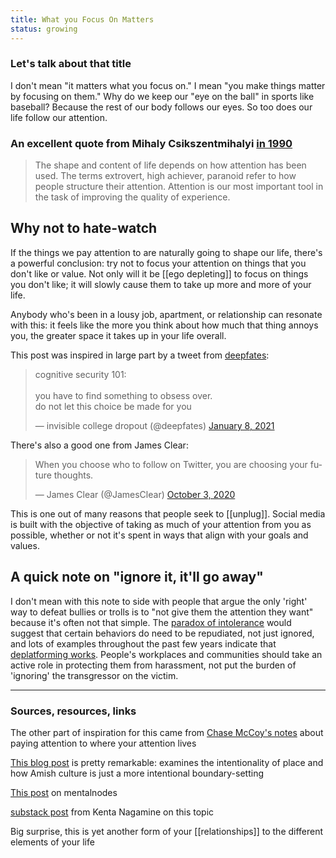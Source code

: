 ```yaml
---
title: What you Focus On Matters
status: growing
---
```

### Let's talk about that title

I don't mean "it matters what you focus on." I mean "you make things matter by focusing on them." Why do we keep our "eye on the ball" in sports like baseball? Because the rest of our body follows our eyes. So too does our life follow our attention.

### An excellent quote from Mihaly Csikszentmihalyi [in 1990](https://www.researchgate.net/publication/224927532_Flow_The_Psychology_of_Optimal_Experience)

> The shape and content of life depends on how attention has been used. The terms extrovert, high achiever, paranoid refer to how people structure their attention. Attention is our most important tool in the task of improving the quality of experience.

## Why not to hate-watch

If the things we pay attention to are naturally going to shape our life, there's a powerful conclusion: try not to focus your attention on things that you don't like or value. Not only will it be [[ego depleting]] to focus on things you don't like; it will slowly cause them to take up more and more of your life.

Anybody who's been in a lousy job, apartment, or relationship can resonate with this: it feels like the more you think about how much that thing annoys you, the greater space it takes up in your life overall.

This post was inspired in large part by a tweet from [deepfates](https://deepfates.com):

<blockquote class="twitter-tweet"><p lang="en" dir="ltr">cognitive security 101: <br><br> you have to find something to obsess over. <br> do not let this choice be made for you</p>&mdash; invisible college dropout (@deepfates) <a href="https://twitter.com/deepfates/status/1347384988279336960?ref_src=twsrc%5Etfw">January 8, 2021</a></blockquote> <script async src="https://platform.twitter.com/widgets.js" charset="utf-8"></script>

There's also a good one from James Clear:

<blockquote class="twitter-tweet"><p lang="en" dir="ltr">When you choose who to follow on Twitter, you are choosing your future thoughts.</p>&mdash; James Clear (@JamesClear) <a href="https://twitter.com/JamesClear/status/1312386219599433729?ref_src=twsrc%5Etfw">October 3, 2020</a></blockquote> <script async src="https://platform.twitter.com/widgets.js" charset="utf-8"></script>

This is one out of many reasons that people seek to [[unplug]]. Social media is built with the objective of taking as much of your attention from you as possible, whether or not it's spent in ways that align with your goals and values.

## A quick note on "ignore it, it'll go away"

I don't mean with this note to side with people that argue the only 'right' way to defeat bullies or trolls is to "not give them the attention they want" because it's often not that simple. The [paradox of intolerance](https://en.wikipedia.org/wiki/Paradox_of_tolerance) would suggest that certain behaviors do need to be repudiated, not just ignored, and lots of examples throughout the past few years indicate that [deplatforming works](https://www.vice.com/en/article/bjbp9d/do-social-media-bans-work). People's workplaces and communities should take an active role in protecting them from harassment, not put the burden of 'ignoring' the transgressor on the victim.

---
### Sources, resources, links

The other part of inspiration for this came from [Chase McCoy's notes](https://chasem.co/notes/principles) about paying attention to where your attention lives

[This blog post](https://frankchimero.com/blog/2018/the-good-room/) is pretty remarkable: examines the intentionality of place and how Amish culture is just a more intentional boundary-setting

[This post](https://www.mentalnodes.com/being-intentional-about-the-content-we-consume-is-an-act-of-freedom) on mentalnodes

[substack post](https://mythirdbrain.substack.com/p/how-i-spend-my-attention) from Kenta Nagamine on this topic

Big surprise, this is yet another form of your [[relationships]] to the different elements of your life